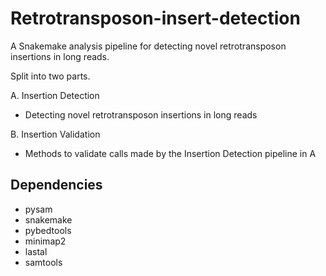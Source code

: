 # Retrotransposon-insert-detection

A Snakemake analysis pipeline for detecting novel retrotransposon insertions in long reads. 

Split into two parts.

A. Insertion Detection
  - Detecting novel retrotransposon insertions in long reads

B. Insertion Validation
  - Methods to validate calls made by the Insertion Detection pipeline in A

## Dependencies
- pysam
- snakemake
- pybedtools
- minimap2
- lastal
- samtools
